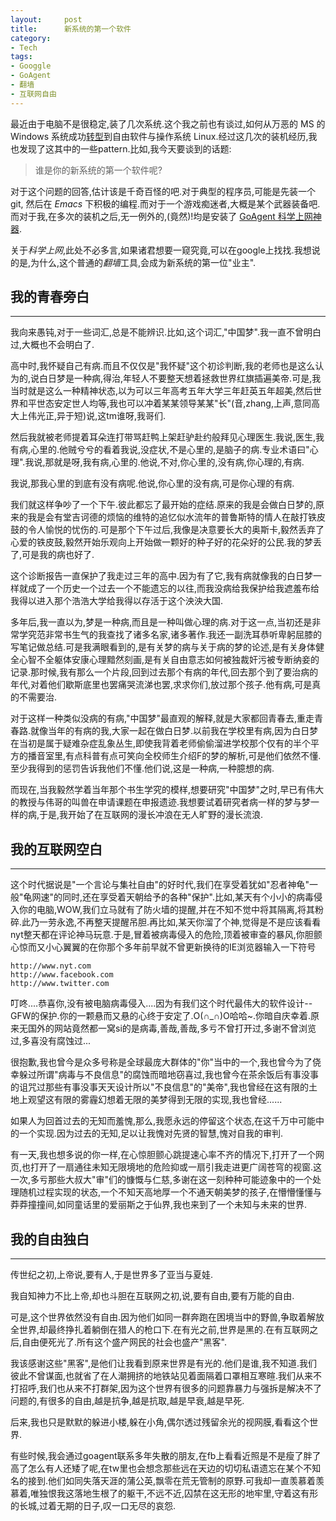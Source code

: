 ```yaml
---
layout:     post
title:      新系统的第一个软件
category:   
- Tech
tags: 
- Googgle
- GoAgent
- 翻墙
- 互联网自由
---
```


最近由于电脑不是很稳定,装了几次系统.这个我之前也有谈过,如何从万恶的 MS 的 Windows 系统成功[转型]()到自由软件与操作系统 Linux.经过这几次的装机经历,我也发现了这其中的一些pattern.比如,我今天要谈到的话题:
> 谁是你的新系统的第一个软件呢?

对于这个问题的回答,估计该是千奇百怪的吧.对于典型的程序员,可能是先装一个 git, 然后在 *Emacs* 下积极的编程.而对于一个游戏痴迷者,大概是某个武器装备吧.而对于我,在多次的装机之后,无一例外的,(竟然)!均是安装了 [GoAgent 科学上网神器](https://code.google.com/p/goagent/).

关于*科学上网*,此处不必多言,如果诸君想要一窥究竟,可以在google上找找.我想说的是,为什么,这个普通的*翻墙*工具,会成为新系统的第一位"业主".

## 我的青春旁白
----
我向来愚钝,对于一些词汇,总是不能辨识.比如,这个词汇,"中国梦".我一直不曾明白过,大概也不会明白了.

高中时,我怀疑自己有病.而且不仅仅是"我怀疑"这个初诊判断,我的老师也是这么认为的,说白日梦是一种病,得治,年轻人不要整天想着拯救世界红旗插遍美帝.可是,我当时就是这么一种精神状态,以为可以三年高考五年大学三年赶英五年超美,然后世界和平世态安定世人均等,我也可以冲着某某领导某某"长"(音,zhang,上声,意同高大上伟光正,异于短)说,这tm谁呀,我哥们.

然后我就被老师提着耳朵连打带骂赶鸭上架赶驴赴约般拜见心理医生.我说,医生,我有病,心里的.他贼兮兮的看着我说,没症状,不是心里的,是脑子的病.专业术语曰"心理".我说,那就是呀,我有病,心里的.他说,不对,你心里的,没有病,你心理的,有病.

我说,那我心里的到底有没有病呢.他说,你心里的没有病,可是你心理的有病.

我们就这样争吵了一个下午.彼此都忘了最开始的症结.原来的我是会做白日梦的,原来的我是会有堂吉诃德的烦恼的维特的追忆似水流年的普鲁斯特的情人在敲打铁皮鼓的令人愉悦的忧伤的.可是那个下午过后,我像是决意要长大的奥斯卡,毅然丢弃了心爱的铁皮鼓,毅然开始乐观向上开始做一颗好的种子好的花朵好的公民.我的梦丢了,可是我的病也好了.

这个诊断报告一直保护了我走过三年的高中.因为有了它,我有病就像我的白日梦一样就成了一个历史一个过去一个不能遗忘的以往,而我没病给我保护给我遮羞布给我得以进入那个浩浩大学给我得以存活于这个泱泱大国.

多年后,我一直以为,梦是一种病,而且是一种叫做心理的病.对于这一点,当初还是非常学究范非常书生气的我查找了诸多名家,诸多著作.我还一副洗耳恭听卑躬屈膝的写笔记做总结.可是我满眼看到的,是有关梦的病与关于病的梦的论述,是有关身体健全心智不全躯体安康心理黯然刻画,是有关自由意志如何被独裁奸污被专断纳妾的记录.那时候,我有那么一个片段,回到过去那个有病的年代,回去那个到了要治病的年代,对着他们歇斯底里也罢痛哭流涕也罢,求求你们,放过那个孩子.他有病,可是真的不需要治.

对于这样一种类似没病的有病,"中国梦"最直观的解释,就是大家都回青春去,重走青春路.就像当年的有病的我,大家一起在做白日梦.以前我在学校里有病,因为白日梦在当初是属于疑难杂症乱象丛生,即使我背着老师偷偷溜进学校那个仅有的半个平方的播音室里,有点科普有点可笑向全校师生介绍F的梦的解析,可是他们依然不懂.至少我得到的惩罚告诉我他们不懂.他们说,这是一种病,一种臆想的病.

而现在,当我毅然学着当年那个书生学究的模样,想要研究"中国梦"之时,早已有伟大的教授与伟哥的叫兽在申请课题在申报遗迹.我想要试着研究者病一样的梦与梦一样的病,于是,我开始了在互联网的漫长冲浪在无人旷野的漫长流浪.

## 我的互联网空白
----
这个时代据说是"一个言论与集社自由"的好时代,我们在享受着犹如"忍者神龟"一般"龟网速"的同时,还在享受着天朝给予的各种"保护".比如,某天有个小小的病毒侵入你的电脑,WOW,我们立马就有了防火墙的提醒,并在不知不觉中将其隔离,将其粉碎.此乃一劳永逸,不再整天提醒吊胆.再比如,某天你溜了个神,觉得是不是应该看看nyt整天都在评论神马玩意.于是,冒着被病毒侵入的危险,顶着被审查的暴风,你胆颤心惊而又小心翼翼的在你那个多年前早就不曾更新换待的IE浏览器输入一下符号

    http://www.nyt.com
    http://www.facebook.com
    http://www.twitter.com
    
叮咚....恭喜你,没有被电脑病毒侵入....因为有我们这个时代最伟大的软件设计--GFW的保护.你的一颗悬而又悬的心终于安定了.O(∩_∩)O哈哈~.你暗自庆幸着.原来无国外的网站竟然都一窝si的是病毒,善哉,善哉,多亏不曾打开过,多谢不曾浏览过,多喜没有腐蚀过...

很抱歉,我也曾今是众多号称是全球最庞大群体的"你"当中的一个,我也曾今为了侥幸躲过所谓"病毒与不良信息"的腐蚀而暗地窃喜过,我也曾今在茶余饭后有事没事的诅咒过那些有事没事天天设计所以"不良信息"的"美帝",我也曾经在这有限的土地上观望这有限的雾霾幻想着无限的美梦得到无限的实现,我也曾经......

如果人为回首过去的无知而羞愧,那么,我愿永远的停留这个状态,在这千万中可能中的一个实现.因为过去的无知,足以让我愧对先贤的智慧,愧对自我的审判.

有一天,我也想多说的你一样,在心惊胆颤心跳提速心率不齐的情况下,打开了一个网页,也打开了一扇通往未知无限境地的危险抑或一扇引我走进更广阔苍穹的视窗.这一次,多亏那些大叔大"审"们的慷慨与仁慈,多谢在这一刻种种可能迹象中的一个处理随机过程实现的状态,一个不知天高地厚一个不通天朝美梦的孩子,在懵懵懂懂与莽莽撞撞间,如同童话里的爱丽斯之于仙界,我也来到了一个未知与未来的世界.

## 我的自由独白
----
传世纪之初,上帝说,要有人,于是世界多了亚当与夏娃.

我自知神力不比上帝,却也斗胆在互联网之初,说,要有自由,要有万能的自由.

可是,这个世界依然没有自由.因为他们如同一群奔跑在困境当中的野兽,争取着解放全世界,却最终挣扎着躺倒在猎人的枪口下.在有光之前,世界是黑的.在有互联网之后,自由便死光了.所有这个盛产网民的社会也盛产"黑客".

我该感谢这些"黑客",是他们让我看到原来世界是有光的.他们是谁,我不知道.我们彼此不曾谋面,也就省了在人潮拥挤的地铁站见着面隔着口罩相互寒暄.我们从来不打招呼,我们也从来不打群架,因为这个世界有很多的问题靠暴力与强拆是解决不了问题的,有很多的自由,越是抗争,越是抗取,越是早衰,越是早死.

后来,我也只是默默的躲进小楼,躲在小角,偶尔透过残留余光的视网膜,看看这个世界.

有些时候,我会通过goagent联系多年失散的朋友,在fb上看看近照是不是瘦了胖了高了怎么有人还矮了呢,在tw里也会想念那些远在天边的切切私语遗忘在某个不知名的接到.他们如同失落天涯的蒲公英,飘零在荒无管制的原野.可我却一直羡慕着羡慕着,唯独恨我这落地生根了的躯干,不远不近,囚禁在这无形的地牢里,守着这有形的长城,过着无期的日子,叹一口无尽的哀怨.
























